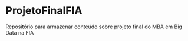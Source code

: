 # ProjetoFinalFIA
Repositório para armazenar conteúdo sobre projeto final do MBA em Big Data na FIA
